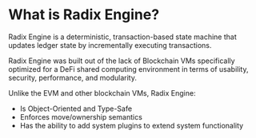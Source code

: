 # What is Radix Engine?

Radix Engine is a deterministic, transaction-based state machine that updates ledger state by
incrementally executing transactions.

Radix Engine was built out of the lack of Blockchain VMs specifically optimized for a DeFi
shared computing environment in terms of usability, security, performance, and modularity.

Unlike the EVM and other blockchain VMs, Radix Engine:
* Is Object-Oriented and Type-Safe
* Enforces move/ownership semantics
* Has the ability to add system plugins to extend system functionality
